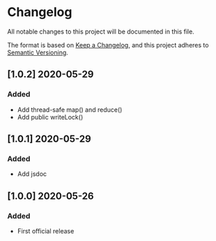 # Changelog

All notable changes to this project will be documented in this file.

The format is based on [Keep a Changelog](https://keepachangelog.com/en/1.0.0/),
and this project adheres to [Semantic Versioning](https://semver.org/spec/v2.0.0.html).

## [1.0.2] 2020-05-29

### Added
 - Add thread-safe map() and reduce()
 - Add public writeLock()

## [1.0.1] 2020-05-29

### Added
 - Add jsdoc

## [1.0.0] 2020-05-26

### Added
 - First official release